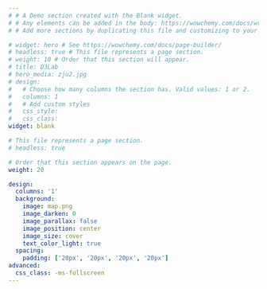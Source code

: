 ```yaml
---
# # A Demo section created with the Blank widget.
# # Any elements can be added in the body: https://wowchemy.com/docs/writing-markdown-latex/
# # Add more sections by duplicating this file and customizing to your requirements.

# widget: hero # See https://wowchemy.com/docs/page-builder/
# headless: true # This file represents a page section.
# weight: 10 # Order that this section will appear.
# title: D3Lab
# hero_media: zju2.jpg
# design:
#   # Choose how many columns the section has. Valid values: 1 or 2.
#   columns: 1
#   # Add custom styles
#   css_style:
#   css_class:
widget: blank

# This file represents a page section.
# headless: true

# Order that this section appears on the page.
weight: 20

design:
  columns: '1'
  background:
    image: map.png
    image_darken: 0
    image_parallax: false
    image_position: center
    image_size: cover
    text_color_light: true
  spacing:
    padding: ['20px', '20px', '20px', '20px']
advanced:
  css_class: -ms-fullscreen
---
```


<!-- {{< figure src="map.png">}} -->